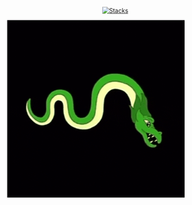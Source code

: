<p align="center">
    <a href="https://komo.do">
        <img alt="Stacks" img src="https://readme-typing-svg.demolab.com?font=Jetbrains+mono&size=20&duration=1&pause=999999&color=94E2D5&vCenter=true&width=435&height=30&lines=Stacks" /></a>
</p>

![Dragon](.github/assets/Dragon.gif)
